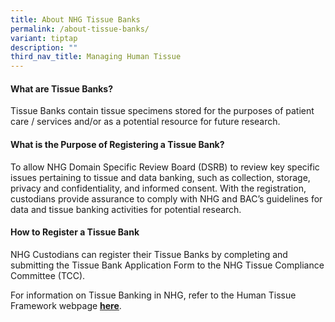```yaml
---
title: About NHG Tissue Banks
permalink: /about-tissue-banks/
variant: tiptap
description: ""
third_nav_title: Managing Human Tissue
---
```

<h4><strong>What are Tissue Banks? </strong></h4>
<p>Tissue Banks contain tissue specimens stored for the purposes of patient
care / services and/or as a potential resource for future research.</p>
<h4><strong>What is the Purpose of Registering a Tissue Bank?</strong></h4>
<p>To allow NHG Domain Specific Review Board (DSRB) to review key specific
issues pertaining to tissue and data banking, such as collection, storage,
privacy and confidentiality, and informed consent. With the registration,
custodians provide assurance to comply with NHG and BAC’s guidelines for
data and tissue banking activities for potential research.</p>
<p></p>
<h4><strong>How to Register a Tissue Bank</strong></h4>
<p>NHG Custodians can register their Tissue Banks by completing and submitting
the Tissue Bank Application Form to the NHG Tissue Compliance Committee
(TCC).</p>
<p>For information on Tissue Banking in NHG, refer to the Human Tissue Framework
webpage <strong><a href="https://www.research.nhg.com.sg/wps/wcm/connect/romp/nhgromp/06+conducting+research/human+tissue+framework" rel="noopener noreferrer nofollow" target="_blank"><u>here</u></a></strong>.</p>
<p></p>